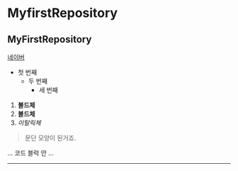 # MyfirstRepository
## MyFirstRepository

[네이버](https://naver.com)

- 첫 번째
  - 두 번째
    - 세 번째

1. **볼드체**
2. __볼드체__
3. *이탈릭체*

>문단 모양이 된거죠.
>

...
코드 블럭 안
...
* * *





